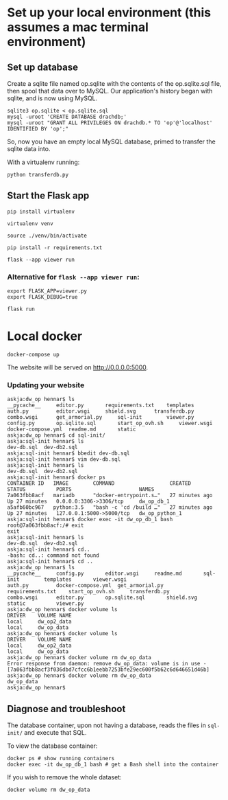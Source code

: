 # Set up your local environment (this assumes a mac terminal environment)

## Set up database

Create a sqlite file named op.sqlite with the contents of the op.sqlite.sql file, then spool that data over to MySQL. Our application's history began with sqlite, and is now using MySQL.

```shell
sqlite3 op.sqlite < op.sqlite.sql
mysql -uroot 'CREATE DATABASE drachdb;'
mysql -uroot "GRANT ALL PRIVILEGES ON drachdb.* TO 'op'@'localhost' IDENTIFIED BY 'op';"
```

So, now you have an empty local MySQL database, primed to transfer the sqlite data into.

With a virtualenv running:

```shell
python transferdb.py
```

## Start the Flask app

```shell
pip install virtualenv

virtualenv venv

source ./venv/bin/activate

pip install -r requirements.txt

flask --app viewer run
```

### Alternative for `flask --app viewer run`:

```shell
export FLASK_APP=viewer.py
export FLASK_DEBUG=true

flask run
```


# Local docker

```
docker-compose up
```

The website will be served on http://0.0.0.0:5000.


### Updating your website

```shell
askja:dw_op hennar$ ls
__pycache__		editor.py		requirements.txt	templates
auth.py			editor.wsgi		shield.svg		transferdb.py
combo.wsgi		get_armorial.py		sql-init		viewer.py
config.py		op.sqlite.sql		start_op_ovh.sh		viewer.wsgi
docker-compose.yml	readme.md		static
askja:dw_op hennar$ cd sql-init/
askja:sql-init hennar$ ls
dev-db.sql	dev-db2.sql
askja:sql-init hennar$ bbedit dev-db.sql 
askja:sql-init hennar$ vim dev-db.sql 
askja:sql-init hennar$ ls
dev-db.sql	dev-db2.sql
askja:sql-init hennar$ docker ps
CONTAINER ID   IMAGE        COMMAND                  CREATED          STATUS          PORTS                      NAMES
7a063fbb8acf   mariadb      "docker-entrypoint.s…"   27 minutes ago   Up 27 minutes   0.0.0.0:3306->3306/tcp     dw_op_db_1
a5afb60bc967   python:3.5   "bash -c 'cd /build …"   27 minutes ago   Up 27 minutes   127.0.0.1:5000->5000/tcp   dw_op_python_1
askja:sql-init hennar$ docker exec -it dw_op_db_1 bash
root@7a063fbb8acf:/# exit
exit
askja:sql-init hennar$ ls
dev-db.sql	dev-db2.sql
askja:sql-init hennar$ cd..
-bash: cd..: command not found
askja:sql-init hennar$ cd ..
askja:dw_op hennar$ ls
__pycache__		config.py		editor.wsgi		readme.md		sql-init		templates		viewer.wsgi
auth.py			docker-compose.yml	get_armorial.py		requirements.txt	start_op_ovh.sh		transferdb.py
combo.wsgi		editor.py		op.sqlite.sql		shield.svg		static			viewer.py
askja:dw_op hennar$ docker volume ls
DRIVER    VOLUME NAME
local     dw_op2_data
local     dw_op_data
askja:dw_op hennar$ docker volume ls
DRIVER    VOLUME NAME
local     dw_op2_data
local     dw_op_data
askja:dw_op hennar$ docker volume rm dw_op_data
Error response from daemon: remove dw_op_data: volume is in use - [7a063fbb8acf3f036dbd7cfcc6b1eebb7253bfe29ec600f5b62c6d646651d46b]
askja:dw_op hennar$ docker volume rm dw_op_data
dw_op_data
askja:dw_op hennar$ 
```

## Diagnose and troubleshoot

The database container, upon not having a database, reads the files in `sql-init/` and execute that SQL.

To view the database container:

```shell
docker ps # show running containers
docker exec -it dw_op_db_1 bash # get a Bash shell into the container
```

If you wish to remove the whole dataset:

```shell
docker volume rm dw_op_data
```
